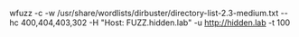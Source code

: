 wfuzz -c -w /usr/share/wordlists/dirbuster/directory-list-2.3-medium.txt --hc 400,404,403,302 -H "Host: FUZZ.hidden.lab" -u http://hidden.lab -t 100 
